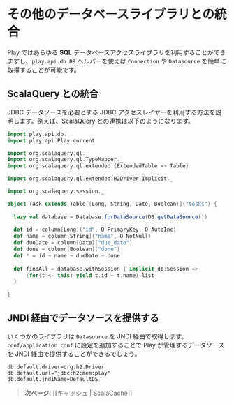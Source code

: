 <!--
# Integrating with other database libraries
-->
# その他のデータベースライブラリとの統合

<!--
You can use any **SQL** database access library you like with Play, and easily retrieve either a `Connection` or a `Datasource` from the `play.api.db.DB` helper.
-->
Play ではあらゆる **SQL** データベースアクセスライブラリを利用することができますし、`play.api.db.DB` ヘルパーを使えば `Connection` や `Datasource` を簡単に取得することが可能です。

<!--
## Integrating with ScalaQuery
-->
## ScalaQuery との統合

<!--
From here you can integrate any JDBC access layer that needs a JDBC data source. For example, to integrate with [ScalaQuery](https://github.com/szeiger/scala-query):
-->
JDBC データソースを必要とする JDBC アクセスレイヤーを利用する方法を説明します。例えば、[ScalaQuery](https://github.com/szeiger/scala-query) との連携は以下のようになります。

```scala
import play.api.db._
import play.api.Play.current

import org.scalaquery.ql._
import org.scalaquery.ql.TypeMapper._
import org.scalaquery.ql.extended.{ExtendedTable => Table}

import org.scalaquery.ql.extended.H2Driver.Implicit._ 

import org.scalaquery.session._

object Task extends Table[(Long, String, Date, Boolean)]("tasks") {
    
  lazy val database = Database.forDataSource(DB.getDataSource())
  
  def id = column[Long]("id", O PrimaryKey, O AutoInc)
  def name = column[String]("name", O NotNull)
  def dueDate = column[Date]("due_date")
  def done = column[Boolean]("done")
  def * = id ~ name ~ dueDate ~ done
  
  def findAll = database.withSession { implicit db:Session =>
      (for(t <- this) yield t.id ~ t.name).list
  }
  
}
```

<!--
## Exposing the datasource through JNDI
-->
## JNDI 経由でデータソースを提供する

<!--
Some libraries expect to retrieve the `Datasource` reference from JNDI. You can expose any Play managed datasource via JNDI by adding this configuration in `conf/application.conf`:
-->
いくつかのライブラリは `Datasource` を JNDI 経由で取得します。`conf/application.conf` に設定を追加することで Play が管理するデータソースを JNDI 経由で提供することができるでしょう。

```
db.default.driver=org.h2.Driver
db.default.url="jdbc:h2:mem:play"
db.default.jndiName=DefaultDS
```

<!--
> **Next:** [[Using the Cache | ScalaCache]]
-->
> **次ページ:** [[キャッシュ | ScalaCache]]

